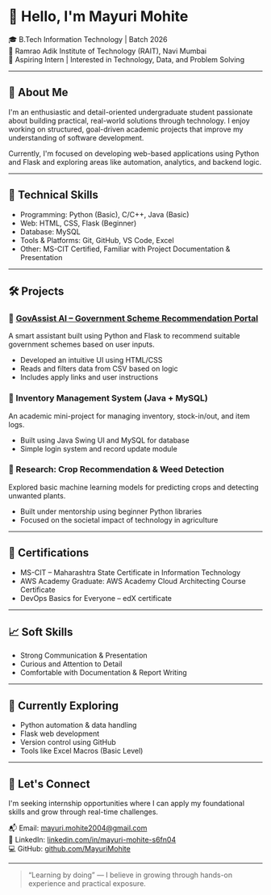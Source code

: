 
# 👋 Hello, I'm Mayuri Mohite

🎓 B.Tech Information Technology | Batch 2026  
🏫 Ramrao Adik Institute of Technology (RAIT), Navi Mumbai  
📍 Aspiring Intern | Interested in Technology, Data, and Problem Solving

---

## 🌟 About Me

I'm an enthusiastic and detail-oriented undergraduate student passionate about building practical, real-world solutions through technology. I enjoy working on structured, goal-driven academic projects that improve my understanding of software development.

Currently, I'm focused on developing web-based applications using Python and Flask and exploring areas like automation, analytics, and backend logic.

---

## 💼 Technical Skills

- Programming: Python (Basic), C/C++, Java (Basic)
- Web: HTML, CSS, Flask (Beginner)
- Database: MySQL
- Tools & Platforms: Git, GitHub, VS Code, Excel
- Other: MS-CIT Certified, Familiar with Project Documentation & Presentation

---

## 🛠 Projects

### 🔹 [GovAssist AI – Government Scheme Recommendation Portal](https://github.com/MayuriMohite/GovAssitAI)
A smart assistant built using Python and Flask to recommend suitable government schemes based on user inputs.
- Developed an intuitive UI using HTML/CSS
- Reads and filters data from CSV based on logic
- Includes apply links and user instructions

### 🔹 Inventory Management System (Java + MySQL)
An academic mini-project for managing inventory, stock-in/out, and item logs.
- Built using Java Swing UI and MySQL for database
- Simple login system and record update module

### 🔹 Research: Crop Recommendation & Weed Detection
Explored basic machine learning models for predicting crops and detecting unwanted plants.
- Built under mentorship using beginner Python libraries
- Focused on the societal impact of technology in agriculture

---

## 📄 Certifications

- MS-CIT – Maharashtra State Certificate in Information Technology  
- AWS Academy Graduate: AWS Academy Cloud Architecting Course Certificate
- DevOps Basics for Everyone – edX certificate

---

## 📈 Soft Skills

- Strong Communication & Presentation
- Curious and Attention to Detail
- Comfortable with Documentation & Report Writing

---

## 📌 Currently Exploring

- Python automation & data handling  
- Flask web development  
- Version control using GitHub  
- Tools like Excel Macros (Basic Level)

---

## 🤝 Let's Connect

I'm seeking internship opportunities where I can apply my foundational skills and grow through real-time challenges.

📬 Email: [mayuri.mohite2004@gmail.com](mailto:mayuri.mohite2004@gmail.com)  
🔗 LinkedIn: [linkedin.com/in/mayuri-mohite-s6fn04](https://linkedin.com/in/mayuri-mohite-s6fn04)  
💻 GitHub: [github.com/MayuriMohite](https://github.com/MayuriMohite)

---

> “Learning by doing” — I believe in growing through hands-on experience and practical exposure.


